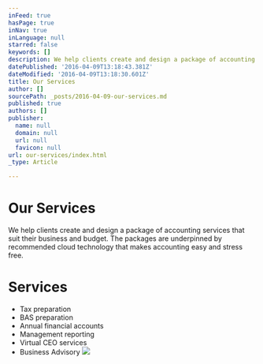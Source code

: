 ```yaml
---
inFeed: true
hasPage: true
inNav: true
inLanguage: null
starred: false
keywords: []
description: We help clients create and design a package of accounting services that suit their business and budget. The packages are underpinned by recommended cloud technology that makes accounting easy and stress free.
datePublished: '2016-04-09T13:18:43.381Z'
dateModified: '2016-04-09T13:18:30.601Z'
title: Our Services
author: []
sourcePath: _posts/2016-04-09-our-services.md
published: true
authors: []
publisher:
  name: null
  domain: null
  url: null
  favicon: null
url: our-services/index.html
_type: Article

---
```

# Our Services

We help clients create and design a package of accounting services that suit their business and budget. The packages are underpinned by recommended cloud technology that makes accounting easy and stress free.

# Services

* Tax preparation
* BAS preparation
* Annual financial accounts
* Management reporting
* Virtual CEO services
* Business Advisory
![](https://the-grid-user-content.s3-us-west-2.amazonaws.com/9b97ddee-fea9-47c4-a859-23f33ed197be.jpg)